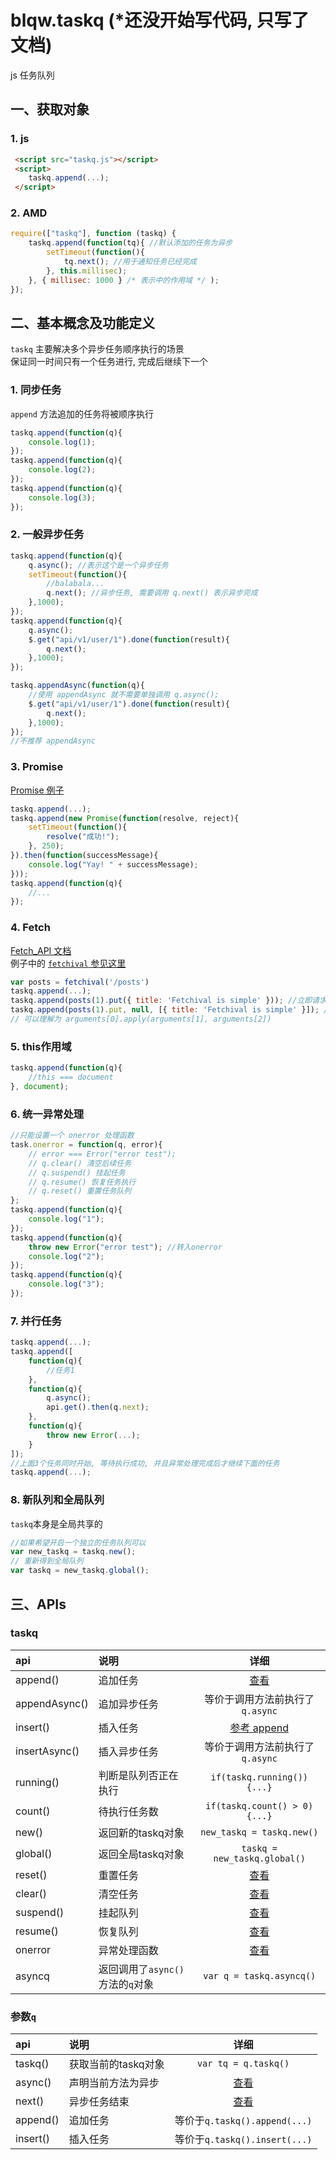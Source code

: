 # blqw.taskq (*还没开始写代码, 只写了文档)
js 任务队列

## 一、获取对象
### 1. js
```html
 <script src="taskq.js"></script>
 <script>
    taskq.append(...);
 </script>
```

### 2. AMD
```js
require(["taskq"], function (taskq) {
    taskq.append(function(tq){ //默认添加的任务为异步
        setTimeout(function(){
            tq.next(); //用于通知任务已经完成
        }, this.millisec);
    }, { millisec: 1000 } /* 表示中的作用域 */ );
});
```

## 二、基本概念及功能定义
`taskq` 主要解决多个异步任务顺序执行的场景   
保证同一时间只有一个任务进行, 完成后继续下一个  

### 1. 同步任务
`append` 方法追加的任务将被顺序执行
```js
taskq.append(function(q){
    console.log(1);
}); 
taskq.append(function(q){
    console.log(2);
}); 
taskq.append(function(q){
    console.log(3);
}); 
```

### 2. 一般异步任务

```js
taskq.append(function(q){
    q.async(); //表示这个是一个异步任务
    setTimeout(function(){
        //balabala...
        q.next(); //异步任务, 需要调用 q.next() 表示异步完成
    },1000);
}); 
taskq.append(function(q){
    q.async(); 
    $.get("api/v1/user/1").done(function(result){
        q.next(); 
    },1000);
}); 

taskq.appendAsync(function(q){
    //使用 appendAsync 就不需要单独调用 q.async();
    $.get("api/v1/user/1").done(function(result){
        q.next(); 
    },1000);
}); 
//不推荐 appendAsync
```

### 3. Promise
[Promise 例子](https://developer.mozilla.org/zh-CN/docs/Web/JavaScript/Reference/Global_Objects/Promise#示例)
```js
taskq.append(...);
taskq.append(new Promise(function(resolve, reject){
    setTimeout(function(){
        resolve("成功!");
    }, 250);
}).then(function(successMessage){
    console.log("Yay! " + successMessage);
})); 
taskq.append(function(q){
    //...
});
```

### 4. Fetch
[Fetch_API 文档](https://developer.mozilla.org/zh-CN/docs/Web/API/Fetch_API/Using_Fetch#进行_fetch_请求)   
例子中的 [`fetchival` 参见这里](https://github.com/typicode/fetchival)
```js
var posts = fetchival('/posts')
taskq.append(...); 
taskq.append(posts(1).put({ title: 'Fetchival is simple' })); //立即请求, 等请求返回后继续下一个任务
taskq.append(posts(1).put, null, [{ title: 'Fetchival is simple' }]); //第三个参数将作为 调用 posts(1).put 方法的参数列表
// 可以理解为 arguments[0].apply(arguments[1], arguments[2])
``` 

### 5. this作用域
```js
taskq.append(function(q){
    //this === document
}, document);
```

### 6. 统一异常处理
```js
//只能设置一个 onerror 处理函数
task.onerror = function(q, error){
    // error === Error("error test");
    // q.clear() 清空后续任务
    // q.suspend() 挂起任务
    // q.resume() 恢复任务执行
    // q.reset() 重置任务队列
}; 
taskq.append(function(q){
    console.log("1");
});
taskq.append(function(q){
    throw new Error("error test"); //转入onerror
    console.log("2");
});
taskq.append(function(q){
    console.log("3");
});

```

### 7. 并行任务
```js
taskq.append(...); 
taskq.append([
    function(q){
        //任务1
    },
    function(q){
        q.async();
        api.get().then(q.next);
    },
    function(q){
        throw new Error(...);
    }
]); 
//上面3个任务同时开始, 等待执行成功, 并且异常处理完成后才继续下面的任务
taskq.append(...);
```

### 8. 新队列和全局队列
`taskq`本身是全局共享的
```js
//如果希望开启一个独立的任务队列可以
var new_taskq = taskq.new();
// 重新得到全局队列
var taskq = new_taskq.global();
```

## 三、APIs

### taskq
api | 说明 | 详细
:---|:---|:---:
append()|追加任务|[查看](apidoc/append.md)
appendAsync()|追加异步任务|等价于调用方法前执行了`q.async`
insert()|插入任务|[参考 append](apidoc/append.md)
insertAsync()|插入异步任务|等价于调用方法前执行了`q.async`
running()|判断是队列否正在执行|`if(taskq.running()){...}`
count()|待执行任务数|`if(taskq.count() > 0){...}`
new()|返回新的taskq对象|`new_taskq = taskq.new()`
global()|返回全局taskq对象|`taskq = new_taskq.global()`
reset()|重置任务|[查看](apidoc/??.md)
clear()|清空任务|[查看](apidoc/??.md)
suspend()|挂起队列|[查看](apidoc/??.md)
resume()|恢复队列|[查看](apidoc/??.md)
onerror|异常处理函数|[查看](apidoc/??.md)
asyncq|返回调用了`async()`方法的`q`对象|`var q = taskq.asyncq()`

### 参数`q`
api | 说明 | 详细
:---|:---|:---:
taskq()|获取当前的taskq对象|`var tq = q.taskq()`
async()|声明当前方法为异步|[查看](apidoc/??.md)
next()|异步任务结束|[查看](apidoc/??.md)
append()|追加任务|等价于`q.taskq().append(...)`
insert()|插入任务|等价于`q.taskq().insert(...)`
